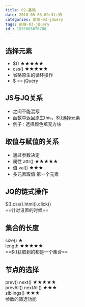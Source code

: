 ```yaml
---
title: 02-基础
date: 2018-05-03 09:31:35
categories: 前端-03-jQuery
tags: 前端-03-jQuery
id : 1537685876788
---
```

## 选择元素

- $()            ★★★★★
- css()         ★★★★★
- 省略原生的循环操作
- $ == jQuery


## JS与JQ关系
- 之间不能混写  
- 函数中返回原生this，$()选择元素  
- 例子 :  选择颜色填充方块  
 
## 取值与赋值的关系

- 通过参数决定
- 属性 attr()         ★★★★★
- 值 val()          ★★★
- 多元素取值
第一个元素

## JQ的链式操作
$().css().html().click()  
==针对设置的时候==

## 集合的长度
size()        ★  
length      ★★★★★    
==$()获取到的都是一个集合==  

## 节点的选择
prev()  next()               ★★★★★   
prevAll()   nextAll()      ★★★   
siblings()                     ★★★   
参数的筛选功能